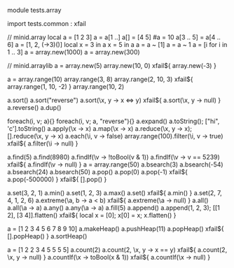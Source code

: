 module tests.array

import tests.common : xfail

// minid.array
local a = [1 2 3]
a = a[1 ..]
a[] = [4 5]
#a = 10
a[3 .. 5] = a[4 .. 6]
a = [1, 2, (\->3)()]
local x = 3 in a
x = 5 in a
a = a ~ [1]
a = a ~ 1
a = [i for i in 1 .. 3]
a = array.new(1000)
a = array.new(300)

// minid.arraylib
a = array.new(5)
array.new(10, 0)
xfail$\{ array.new(-3) }

a = array.range(10)
array.range(3, 8)
array.range(2, 10, 3)
xfail$\{ array.range(1, 10, -2) }
array.range(10, 2)

a.sort()
a.sort("reverse")
a.sort(\x, y -> x <=> y)
xfail$\{ a.sort(\x, y -> null) }
a.reverse()
a.dup()

foreach(i, v; a){}
foreach(i, v; a, "reverse"){}
a.expand()
a.toString();
["hi", 'c'].toString()
a.apply(\x -> x)
a.map(\x -> x)
a.reduce(\x, y -> x);
[].reduce(\x, y -> x)
a.each(\i, v -> false)
array.range(100).filter(\i, v -> true)
xfail$\{ a.filter(\i -> null) }

a.find(5)
a.find(8980)
a.findIf(\v -> !toBool(v & 1))
a.findIf(\v -> v == 5239)
xfail$\{ a.findIf(\v -> null) }
a = array.range(50)
a.bsearch(3)
a.bsearch(-54)
a.bsearch(24)
a.bsearch(50)
a.pop()
a.pop(0)
a.pop(-1)
xfail$\{ a.pop(-500000) }
xfail$\{ [].pop() }

a.set(3, 2, 1)
a.min()
a.set(1, 2, 3)
a.max()
a.set()
xfail$\{ a.min() }
a.set(2, 7, 4, 1, 2, 6)
a.extreme(\a, b -> a < b)
xfail$\{ a.extreme(\a -> null) }
a.all()
a.all(\a -> a)
a.any()
a.any(\a -> a)
a.fill(5)
a.append()
a.append(1, 2, 3);
[[1 2], [3 4]].flatten()
xfail$\{ local x = [0]; x[0] = x; x.flatten() }

a = [1 2 3 4 5 6 7 8 9 10]
a.makeHeap()
a.pushHeap(11)
a.popHeap()
xfail$\{ [].popHeap() }
a.sortHeap()

a = [1 2 2 3 4 5 5 5 5]
a.count(2)
a.count(2, \x, y -> x == y)
xfail$\{ a.count(2, \x, y -> null) }
a.countIf(\x -> toBool(x & 1))
xfail$\{ a.countIf(\x -> null) }